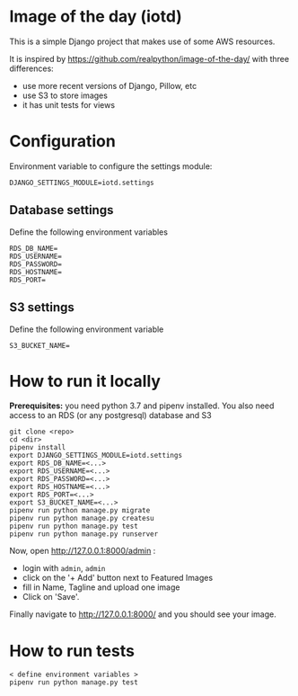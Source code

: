 # Image of the day (iotd)

This is a simple Django project that makes use of some AWS resources.

It is inspired by https://github.com/realpython/image-of-the-day/ with three differences:
* use more recent versions of Django, Pillow, etc
* use S3 to store images
* it has unit tests for views


# Configuration

Environment variable to configure the settings module:
```
DJANGO_SETTINGS_MODULE=iotd.settings
```

## Database settings
Define the following environment variables
```
RDS_DB_NAME=
RDS_USERNAME=
RDS_PASSWORD=
RDS_HOSTNAME=
RDS_PORT=
```

## S3 settings
Define the following environment variable
```
S3_BUCKET_NAME=
```


# How to run it locally

**Prerequisites:** you need python 3.7 and pipenv installed. You also need access to an RDS (or any postgresql) database and S3

```
git clone <repo>
cd <dir>
pipenv install
export DJANGO_SETTINGS_MODULE=iotd.settings
export RDS_DB_NAME=<...>
export RDS_USERNAME=<...>
export RDS_PASSWORD=<...>
export RDS_HOSTNAME=<...>
export RDS_PORT=<...>
export S3_BUCKET_NAME=<...>
pipenv run python manage.py migrate
pipenv run python manage.py createsu
pipenv run python manage.py test
pipenv run python manage.py runserver
```

Now, open http://127.0.0.1:8000/admin :
* login with `admin`, `admin`
* click on the '+ Add' button next to Featured Images
* fill in Name, Tagline and upload one image
* Click on 'Save'.

Finally navigate to http://127.0.0.1:8000/ and you should see your image.

# How to run tests
```
< define environment variables >
pipenv run python manage.py test
```

